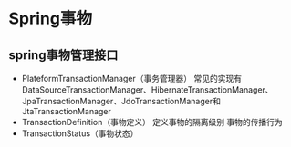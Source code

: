 # Spring事物

## spring事物管理接口
   * PlateformTransactionManager（事务管理器）
       常见的实现有DataSourceTransactionManager、HibernateTransactionManager、JpaTransactionManager、JdoTransactionManager和JtaTransactionManager
   * TransactionDefinition（事物定义）
       定义事物的隔离级别
       事物的传播行为
   * TransactionStatus（事物状态）